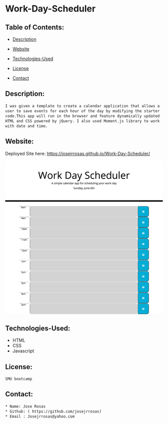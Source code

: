 
# Work-Day-Scheduler
  ## Table of Contents:
  * [Description](#Description)

  * [Website](#Website)

  * [Technologies-Used](#Languages-Used)

  * [License](#License)
  
  * [Contact](#Contact)
    
  
  ## Description:

    I was given a template to create a calendar application that allows a user to save events for each hour of the day by modifying the starter code.This app will run in the browser and feature dynamically updated HTML and CSS powered by jQuery. I also used Moment.js library to work with date and time. 
  ## Website:

  Deployed Site here: https://josejrrosas.github.io/Work-Day-Scheduler/
  
![Work-Day-Scheduler](assets/images/screenshot.png)

  
  ## Technologies-Used:
 * HTML
 * CSS
 * Javascript

  ## License:
    SMU bootcamp
  ## Contact: 
    * Name: Jose Rosas
    * Github: ( https://github.com/josejrrosas)
    * Email : Josejrrosas@yahoo.com